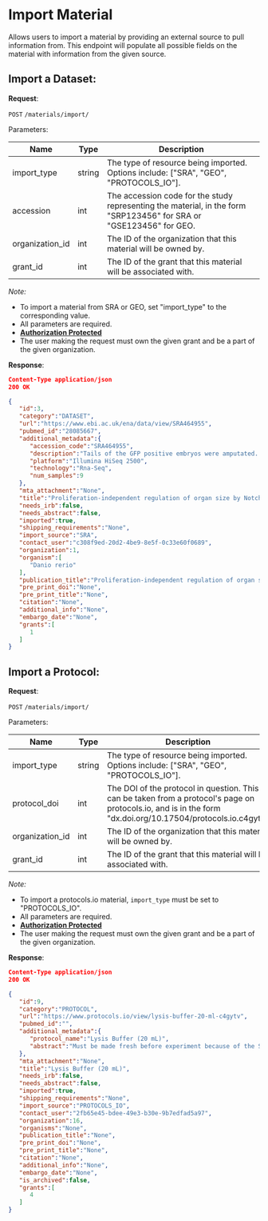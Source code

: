 # Import Material
Allows users to import a material by providing an external source to pull information from. This endpoint will populate all possible fields on the material with information from the given source.

## Import a Dataset:

**Request**:

`POST` `/materials/import/`

Parameters:

Name                           | Type   | Description
-------------------------------|--------|---
import_type                    | string | The type of resource being imported. Options include: ["SRA", "GEO", "PROTOCOLS_IO"].
accession                      | int    | The accession code for the study representing the material, in the form "SRP123456" for SRA or "GSE123456" for GEO.
organization_id                | int    | The ID of the organization that this material will be owned by.
grant_id                       | int    | The ID of the grant that this material will be associated with.

*Note:*

- To import a material from SRA or GEO, set "import_type" to the corresponding value.
- All parameters are required.
- **[Authorization Protected](authentication.md)**
- The user making the request must own the given grant and be a part of the given organization.

**Response**:

```json
Content-Type application/json
200 OK

{
   "id":3,
   "category":"DATASET",
   "url":"https://www.ebi.ac.uk/ena/data/view/SRA464955",
   "pubmed_id":"28085667",
   "additional_metadata":{
      "accession_code":"SRA464955",
      "description":"Tails of the GFP positive embryos were amputated. Tails were placed on ice for 30min before tissue disociation. GFP positive cells were sorted by FACS. RNA was harvested from GFP positive cells using Trizol reagent. Illumina TruSeq RNA Sample Prep Kit (Cat#RS-122-2302) was used with 13 ng of total RNA for the construction of sequencing libraries. RNA libraries were prepared for sequencing using standard Illumina protocols.",
      "platform":"Illumina HiSeq 2500",
      "technology":"Rna-Seq",
      "num_samples":9
   },
   "mta_attachment":"None",
   "title":"Proliferation-independent regulation of organ size by Notch signaling",
   "needs_irb":false,
   "needs_abstract":false,
   "imported":true,
   "shipping_requirements":"None",
   "import_source":"SRA",
   "contact_user":"c308f9ed-20d2-4be9-8e5f-0c33e60f0689",
   "organization":1,
   "organism":[
      "Danio rerio"
   ],
   "publication_title":"Proliferation-independent regulation of organ size by Fgf/Notch signaling.",
   "pre_print_doi":"None",
   "pre_print_title":"None",
   "citation":"None",
   "additional_info":"None",
   "embargo_date":"None",
   "grants":[
      1
   ]
}
```

## Import a Protocol:

**Request**:

`POST` `/materials/import/`

Parameters:

Name                           | Type   | Description
-------------------------------|--------|---
import_type                    | string | The type of resource being imported. Options include: ["SRA", "GEO", "PROTOCOLS_IO"].
protocol_doi                   | int    | The DOI of the protocol in question. This can be taken from a protocol's page on protocols.io, and is in the form "dx.doi.org/10.17504/protocols.io.c4gytv"
organization_id                | int    | The ID of the organization that this material will be owned by.
grant_id                       | int    | The ID of the grant that this material will be associated with.

*Note:*

- To import a protocols.io material, ```import_type``` must be set to "PROTOCOLS_IO".
- All parameters are required.
- **[Authorization Protected](authentication.md)**
- The user making the request must own the given grant and be a part of the given organization.


**Response**:

```json
Content-Type application/json
200 OK

{
   "id":9,
   "category":"PROTOCOL",
   "url":"https://www.protocols.io/view/lysis-buffer-20-ml-c4gytv",
   "pubmed_id":"",
   "additional_metadata":{
      "protocol_name":"Lysis Buffer (20 mL)",
      "abstract":"Must be made fresh before experiment because of the Sucrose. For 20 mL solutions."
   },
   "mta_attachment":"None",
   "title":"Lysis Buffer (20 mL)",
   "needs_irb":false,
   "needs_abstract":false,
   "imported":true,
   "shipping_requirements":"None",
   "import_source":"PROTOCOLS_IO",
   "contact_user":"2fb65e45-bdee-49e3-b30e-9b7edfad5a97",
   "organization":16,
   "organisms":"None",
   "publication_title":"None",
   "pre_print_doi":"None",
   "pre_print_title":"None",
   "citation":"None",
   "additional_info":"None",
   "embargo_date":"None",
   "is_archived":false,
   "grants":[
      4
   ]
}
```
